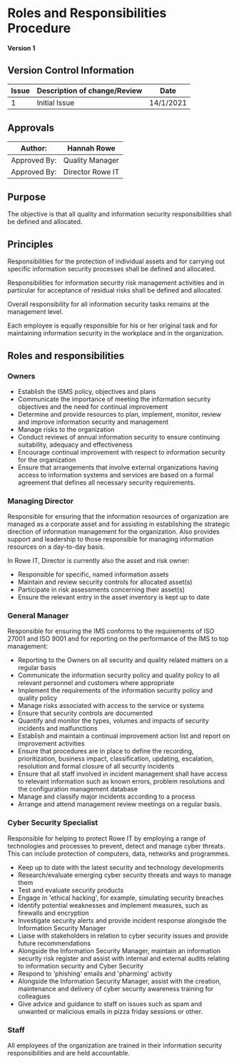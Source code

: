 # Roles and Responsibilities Procedure 

**Version 1**

## Version Control Information

| Issue | Description of change/Review | Date      |
| ----- | ---------------------------- | --------- |
| 1     | Initial Issue                | 14/1/2021 |

## Approvals

| Author:      | Hannah Rowe      |
| ------------ | ---------------- |
| Approved By: | Quality Manager  |
| Approved By: | Director Rowe IT |

## Purpose

The objective is that all quality and information security responsibilities shall be defined and allocated. 

## Principles 

Responsibilities for the protection of individual assets and for carrying out specific information security processes shall be defined and allocated. 

Responsibilities for information security risk management activities and in particular for acceptance of residual risks shall be defined and allocated. 

Overall responsibility for all information security tasks remains at the management level. 

Each employee is equally responsible for his or her original task and for maintaining information security in the workplace and in the organization. 

## Roles and responsibilities 

### Owners 

- Establish the ISMS policy, objectives and plans 
- Communicate the importance of meeting the information security objectives and the need for continual improvement 
- Determine and provide resources to plan, implement, monitor, review and improve information security and management 
- Manage risks to the organization 
- Conduct reviews of annual information security to ensure continuing suitability, adequacy and effectiveness 
- Encourage continual improvement with respect to information security for the organization 
- Ensure that arrangements that involve external organizations having access to information systems and services are based on a formal agreement that defines all necessary security requirements. 

### Managing Director 

Responsible for ensuring that the information resources of organization are managed as a corporate asset and for assisting in establishing the strategic direction of information management for the organization. Also provides support and leadership to those responsible for managing information resources on a day-to-day basis. 

In Rowe IT, Director is currently also the asset and risk owner:  

- Responsible for specific, named information assets 
- Maintain and review security controls for allocated asset(s) 
- Participate in risk assessments concerning their asset(s) 
- Ensure the relevant entry in the asset inventory is kept up to date 

### General Manager 

Responsible for ensuring the IMS conforms to the requirements of ISO 27001 and ISO 9001 and for reporting on the performance of the IMS to top management: 

- Reporting to the Owners on all security and quality related matters on a regular basis 
- Communicate the information security policy and quality policy to all relevant personnel and customers where appropriate 
- Implement the requirements of the information security policy and quality policy 
- Manage risks associated with access to the service or systems 
- Ensure that security controls are documented 
- Quantify and monitor the types, volumes and impacts of security incidents and malfunctions 
- Establish and maintain a continual improvement action list and report on improvement activities 
- Ensure that procedures are in place to define the recording, prioritization, business impact, classification, updating, escalation, resolution and formal closure of all security incidents 
- Ensure that all staff involved in incident management shall have access to relevant information such as known errors, problem resolutions and the configuration management database 
- Manage and classify major incidents according to a process 
- Arrange and attend management review meetings on a regular basis. 

###  Cyber Security Specialist 

Responsible for helping to protect Rowe IT by employing a range of technologies and processes to prevent, detect and manage cyber threats. This can include protection of computers, data, networks and programmes. 

- Keep up to date with the latest security and technology developments 
- Research/evaluate emerging cyber security threats and ways to manage them 
- Test and evaluate security products 
- Engage in 'ethical hacking', for example, simulating security breaches 
- Identify potential weaknesses and implement measures, such as firewalls and encryption 
- Investigate security alerts and provide incident response alongisde the Information Security Manager 
- Liaise with stakeholders in relation to cyber security issues and provide future recommendations 
- Alongside the Information Security Manager, maintain an information security risk register and assist with internal and external audits relating to information security and Cyber Security 
- Respond to 'phishing' emails and 'pharming' activity 
- Alongside the Information Security Manager, assist with the creation, maintenance and delivery of cyber security awareness training for colleagues 
- Give advice and guidance to staff on issues such as spam and unwanted or malicious emails in pizza friday sessions or other. 

### Staff 

All employees of the organization are trained in their information security responsibilities and are held accountable. 

